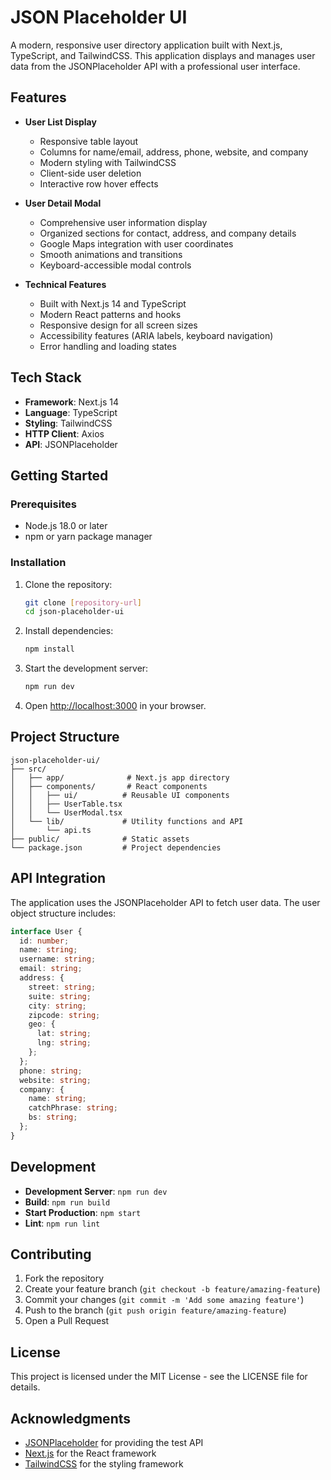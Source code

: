 # JSON Placeholder UI

A modern, responsive user directory application built with Next.js, TypeScript, and TailwindCSS. This application displays and manages user data from the JSONPlaceholder API with a professional user interface.

## Features

- **User List Display**
  - Responsive table layout
  - Columns for name/email, address, phone, website, and company
  - Modern styling with TailwindCSS
  - Client-side user deletion
  - Interactive row hover effects

- **User Detail Modal**
  - Comprehensive user information display
  - Organized sections for contact, address, and company details
  - Google Maps integration with user coordinates
  - Smooth animations and transitions
  - Keyboard-accessible modal controls

- **Technical Features**
  - Built with Next.js 14 and TypeScript
  - Modern React patterns and hooks
  - Responsive design for all screen sizes
  - Accessibility features (ARIA labels, keyboard navigation)
  - Error handling and loading states

## Tech Stack

- **Framework**: Next.js 14
- **Language**: TypeScript
- **Styling**: TailwindCSS
- **HTTP Client**: Axios
- **API**: JSONPlaceholder

## Getting Started

### Prerequisites

- Node.js 18.0 or later
- npm or yarn package manager

### Installation

1. Clone the repository:
   ```bash
   git clone [repository-url]
   cd json-placeholder-ui
   ```

2. Install dependencies:
   ```bash
   npm install
   ```

3. Start the development server:
   ```bash
   npm run dev
   ```

4. Open [http://localhost:3000](http://localhost:3000) in your browser.

## Project Structure

```
json-placeholder-ui/
├── src/
│   ├── app/              # Next.js app directory
│   ├── components/       # React components
│   │   ├── ui/          # Reusable UI components
│   │   ├── UserTable.tsx
│   │   └── UserModal.tsx
│   └── lib/             # Utility functions and API
│       └── api.ts
├── public/              # Static assets
└── package.json         # Project dependencies
```

## API Integration

The application uses the JSONPlaceholder API to fetch user data. The user object structure includes:

```typescript
interface User {
  id: number;
  name: string;
  username: string;
  email: string;
  address: {
    street: string;
    suite: string;
    city: string;
    zipcode: string;
    geo: {
      lat: string;
      lng: string;
    };
  };
  phone: string;
  website: string;
  company: {
    name: string;
    catchPhrase: string;
    bs: string;
  };
}
```

## Development

- **Development Server**: `npm run dev`
- **Build**: `npm run build`
- **Start Production**: `npm start`
- **Lint**: `npm run lint`

## Contributing

1. Fork the repository
2. Create your feature branch (`git checkout -b feature/amazing-feature`)
3. Commit your changes (`git commit -m 'Add some amazing feature'`)
4. Push to the branch (`git push origin feature/amazing-feature`)
5. Open a Pull Request

## License

This project is licensed under the MIT License - see the LICENSE file for details.

## Acknowledgments

- [JSONPlaceholder](https://jsonplaceholder.typicode.com/) for providing the test API
- [Next.js](https://nextjs.org/) for the React framework
- [TailwindCSS](https://tailwindcss.com/) for the styling framework 